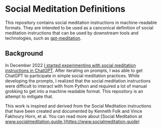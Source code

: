 # Social Meditation Definitions
This repository contains social meditation instructions in machine-readable formats. They are intended to be used as a canconical definition of social meditation instructions that can be used by downstream tools and technologies, such as [gpt-meditation](https://github.com/urbanski/gpt-meditation).

## Background
In December 2022 [I started experimenting with social meditation instructions in ChatGPT](https://twitter.com/WillUrbanski/status/1604270082607042561). After iterating on prompts, I was able to get ChatGPT to participate in simple social meditation practices. While developing the prompts, I realized that the social meditation instructions were difficult to interact with from Python and required a lot of manual grokking to get into a machine readable format. This repository is an attempt to mitigate that.

This work is inspired and derived from the Social Meditation instructions that have been created and documented by Kenneth Folk and Vince Fakhoury Horn, et al. You can read more about [Social Meditation at www.socialmeditation.guide.](https://www.socialmeditation.guide)